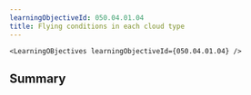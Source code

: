 ```yaml
---
learningObjectiveId: 050.04.01.04
title: Flying conditions in each cloud type
---
```


```tsx eval
<LearningOBjectives learningObjectiveId={050.04.01.04} />
```

## Summary
